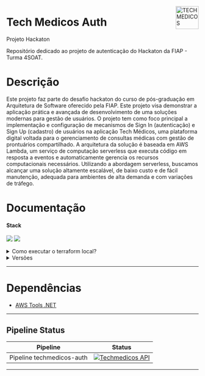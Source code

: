 <p dir="auto"><img src="https://github.com/g12-4soat/techmedicos-auth/blob/feature/readme/docs/hackaton/Imagem/logo-techmedicos.png" alt="TECHMEDICOS" title="TECHMEDICOS" align="right" height="60" style="max-width: 100%;"></p>

# Tech Medicos Auth
Projeto Hackaton

Repositório dedicado ao projeto de autenticação do Hackaton da FIAP - Turma 4SOAT.

# Descrição

Este projeto faz parte do desafio hackaton do curso de pós-graduação em Arquitetura de Software oferecido pela FIAP. Este projeto visa demonstrar a aplicação prática e avançada de desenvolvimento de uma soluções modernas para gestão de usuários. O projeto tem como foco principal a implementação e configuração de mecanismos de Sign In (autenticação) e Sign Up (cadastro) de usuários na aplicação Tech Médicos, uma plataforma digital voltada para o gerenciamento de consultas médicas com gestão de prontuários compartilhado.
A arquitetura da solução é baseada em AWS Lambda, um serviço de computação serverless que executa código em resposta a eventos e automaticamente gerencia os recursos computacionais necessários. Utilizando a abordagem serverless, buscamos alcançar uma solução altamente escalável, de baixo custo e de fácil manutenção, adequada para ambientes de alta demanda e com variações de tráfego.
# Documentação

<h4 tabindex="-1" dir="auto" data-react-autofocus="true">Stack</h4>

<p>
  <a target="_blank" rel="noopener noreferrer nofollow" href="https://camo.githubusercontent.com/71ae40a5c68bd66e1cb3813f84a5b71dd3c270c8f2506143d33be1c23f0b0783/68747470733a2f2f696d672e736869656c64732e696f2f62616467652f2e4e45542d3531324244343f7374796c653d666f722d7468652d6261646765266c6f676f3d646f746e6574266c6f676f436f6c6f723d7768697465"><img src="https://camo.githubusercontent.com/71ae40a5c68bd66e1cb3813f84a5b71dd3c270c8f2506143d33be1c23f0b0783/68747470733a2f2f696d672e736869656c64732e696f2f62616467652f2e4e45542d3531324244343f7374796c653d666f722d7468652d6261646765266c6f676f3d646f746e6574266c6f676f436f6c6f723d7768697465" data-canonical-src="https://img.shields.io/badge/.NET-512BD4?style=for-the-badge&amp;logo=dotnet&amp;logoColor=white" style="max-width: 100%;"></a>
  <a target="_blank" rel="noopener noreferrer nofollow" href="https://camo.githubusercontent.com/ffd9b9f100120fd49ebdbe8064adec834a0927f7be93551d12804c85fb92a298/68747470733a2f2f696d672e736869656c64732e696f2f62616467652f432532332d3233393132303f7374796c653d666f722d7468652d6261646765266c6f676f3d637368617270266c6f676f436f6c6f723d7768697465"><img src="https://camo.githubusercontent.com/ffd9b9f100120fd49ebdbe8064adec834a0927f7be93551d12804c85fb92a298/68747470733a2f2f696d672e736869656c64732e696f2f62616467652f432532332d3233393132303f7374796c653d666f722d7468652d6261646765266c6f676f3d637368617270266c6f676f436f6c6f723d7768697465" data-canonical-src="https://img.shields.io/badge/CSHARP-6A5ACD.svg?style=for-the-badge&amp;logo=csharp&amp;logoColor=white" style="max-width: 100%;"></a>
</p>

<details>
  <summary>Como executar o terraform local?</summary>
  
## Executando o Projeto
O procedimento para executar o Terraform local é simples e leva poucos passos: 

1. Clone o repositório: _[https://github.com/g12-4soat/techmedicos-auth](https://github.com/g12-4soat/techmedicos-auth.git)_
 
1. Abra a pasta via linha de comando no diretório escolhido no **passo 1**. _Ex.: c:\> cd “c:/techmedicos-auth”_

## Gerando zip das functions .NET
Da raiz do repositório, execute os seguintes comandos no terminal:

### Instalando Tools .NET AWS Lambda 
> c:\techmedicos-auth> dotnet tool install -g Amazon.Lambda.Tools

### Gerando zip das functions .NET
> c:\techmedicos-auth> dotnet lambda package --project-location  src/Serverless/TechMedicosAuth/ --output-package src/Serverless/auth_techmedicos.zip --configuration Release --framework net8.0


## Rodando Terraform

1. Clone o repositório: _[https://github.com/g12-4soat/techmedicos-iac](https://github.com/g12-4soat/techmedicos-iac.git)_
 
1. Da raiz do repositório, entre no diretório ./src/terraform-api-gateway (onde se encontram todos os scripts Terraform necessários para este projeto), e execute os seguintes comandos no terminal:

### Iniciando o Terraform 
> c:\techmedicos-iac/src/terraform-api-gateway> terraform init

### Validando script Terraform
> c:\techmedicos-iac/src/terraform-api-gateway> terraform validate

### Verificando plano de implantação do script 
> c:\techmedicos-iac/src/terraform-api-gateway> terraform plan

### Aplicando plano de implantação do script 
> c:\techmedicos-iac/src/terraform-api-gateway> terraform apply

## Postman 
Para importar as collections do postman, basta acessar os links a seguir:
- Collection: https://github.com/g12-4soat/techmedicos-auth/blob/main/docs/hackaton/techmedicosauth.postman_collection.json
- Local Environment: https://github.com/g12-4soat/techmedicos-auth/blob/main/docs/hackaton/TechMedicos.postman_environment.json

> Quando uma nova instância do API Gateway é criada, uma nova URL é gerada, exigindo a atualização manual da URL na Enviroment do Postman.
  ---

</details>

<details>
  <summary>Versões</summary>

## Software
- C-Sharp - 12.0
- .NET - 8.0
</details>

---
# Dependências
- [AWS Tools .NET](https://aws.amazon.com/pt/sdk-for-net/)

---

## Pipeline Status
| Pipeline | Status |
| --- | --- | 
| Pipeline techmedicos-auth | [![Techmedicos API](https://github.com/g12-4soat/techmedicos-auth/actions/workflows/pipeline.yml/badge.svg)](https://github.com/g12-4soat/techmedicos-auth/actions/workflows/pipeline.yml)

---

